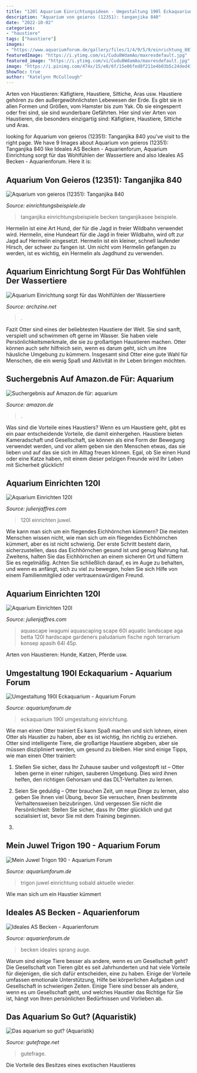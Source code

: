 ```yaml
---
title: "120l Aquarium Einrichtungsideen - Umgestaltung 190l Eckaquarium"
description: "Aquarium von geieros (12351): tanganjika 840"
date: "2022-10-02"
categories:
- "haustiere"
tags: ["haustiere"]
images:
- "https://www.aquariumforum.de/gallery/files/1/4/9/5/9/einrichtung_087-med.jpg"
featuredImage: "https://i.ytimg.com/vi/Cudu8WdamAo/maxresdefault.jpg"
featured_image: "https://i.ytimg.com/vi/Cudu8WdamAo/maxresdefault.jpg"
image: "https://i.pinimg.com/474x/15/e0/6f/15e06fed8f211e4b03b5c24ded41a646.jpg"
ShowToc: true
author: "Katelynn McCullough"
---
```



Arten von Haustieren: Käfigtiere, Haustiere, Sittiche, Aras usw.
Haustiere gehören zu den außergewöhnlichsten Lebewesen der Erde. Es gibt sie in allen Formen und Größen, vom Hamster bis zum Yak. Ob sie eingesperrt oder frei sind, sie sind wunderbare Gefährten. Hier sind vier Arten von Haustieren, die besonders einzigartig sind: Käfigtiere, Haustiere, Sittiche und Aras.

	

		
looking for Aquarium von geieros (12351): Tanganjika 840 you've visit to the right page. We have 9 Images about Aquarium von geieros (12351): Tanganjika 840 like Ideales AS Becken - Aquarienforum, Aquarium Einrichtung sorgt für das Wohlfühlen der Wassertiere and also Ideales AS Becken - Aquarienforum. Here it is:
		
    
## Aquarium Von Geieros (12351): Tanganjika 840

<img loading=lazy src="https://www.einrichtungsbeispiele.de/16to9/w680/images_12351/6d35fe527b3ea3ff7d0f8eae46ed2ebb.jpg" onerror="this.onerror=null;this.src='https://tse3.mm.bing.net/th?id=OIP.gp-_HbyU1ssd_l3tpXHPpAHaEK&amp;pid=15.1';" alt="Aquarium von geieros (12351): Tanganjika 840">

_Source: einrichtungsbeispiele.de_

>tanganjika einrichtungsbeispiele becken tanganjikasee beispiele. 

	

Hermelin ist eine Art Hund, der für die Jagd in freier Wildbahn verwendet wird.
Hermelin, eine Hundeart für die Jagd in freier Wildbahn, wird oft zur Jagd auf Hermelin eingesetzt. Hermelin ist ein kleiner, schnell laufender Hirsch, der schwer zu fangen ist. Um nicht vom Hermelin gefangen zu werden, ist es wichtig, ein Hermelin als Jagdhund zu verwenden.

    
## Aquarium Einrichtung Sorgt Für Das Wohlfühlen Der Wassertiere

<img loading=lazy src="https://archzine.net/wp-content/uploads/2016/11/simple-aquarium-einrichtung-meerespflanzen-aquarium-gestaltung-aquarium-einrichten-1.jpg" onerror="this.onerror=null;this.src='https://tse1.mm.bing.net/th?id=OIP.SYs2awOVXAlAVJ3TPlTXJQHaE8&amp;pid=15.1';" alt="Aquarium Einrichtung sorgt für das Wohlfühlen der Wassertiere">

_Source: archzine.net_

>. 

	

Fazit
Otter sind eines der beliebtesten Haustiere der Welt. Sie sind sanft, verspielt und schwimmen oft gerne im Wasser. Sie haben viele Persönlichkeitsmerkmale, die sie zu großartigen Haustieren machen. Otter können auch sehr hilfreich sein, wenn es darum geht, sich um ihre häusliche Umgebung zu kümmern. Insgesamt sind Otter eine gute Wahl für Menschen, die ein wenig Spaß und Aktivität in ihr Leben bringen möchten.

    
## Suchergebnis Auf Amazon.de Für: Aquarium

<img loading=lazy src="https://images-eu.ssl-images-amazon.com/images/I/3198bFebUWL._AC_US436_QL65_.jpg" onerror="this.onerror=null;this.src='https://tse3.mm.bing.net/th?id=OIP.c4cMoxVhl3s5YblOV68G0wAAAA&amp;pid=15.1';" alt="Suchergebnis auf Amazon.de für: aquarium">

_Source: amazon.de_

>. 

	

Was sind die Vorteile eines Haustiers?
Wenn es um Haustiere geht, gibt es ein paar entscheidende Vorteile, die damit einhergehen. Haustiere bieten Kameradschaft und Gesellschaft, sie können als eine Form der Bewegung verwendet werden, und vor allem geben sie den Menschen etwas, das sie lieben und auf das sie sich im Alltag freuen können. Egal, ob Sie einen Hund oder eine Katze haben, mit einem dieser pelzigen Freunde wird Ihr Leben mit Sicherheit glücklich!

    
## Aquarium Einrichten 120l

<img loading=lazy src="https://i.ytimg.com/vi/Cudu8WdamAo/maxresdefault.jpg" onerror="this.onerror=null;this.src='https://tse4.mm.bing.net/th?id=OIP.ulIBo83pLdnj8FLmiGyMUQHaEK&amp;pid=15.1';" alt="Aquarium Einrichten 120l">

_Source: julienjaffres.com_

>120l einrichten juwel. 

	

Wie kann man sich um ein fliegendes Eichhörnchen kümmern?
Die meisten Menschen wissen nicht, wie man sich um ein fliegendes Eichhörnchen kümmert, aber es ist nicht schwierig. Der erste Schritt besteht darin, sicherzustellen, dass das Eichhörnchen gesund ist und genug Nahrung hat. Zweitens, halten Sie das Eichhörnchen an einem sicheren Ort und füttern Sie es regelmäßig. Achten Sie schließlich darauf, es im Auge zu behalten, und wenn es anfängt, sich zu viel zu bewegen, holen Sie sich Hilfe von einem Familienmitglied oder vertrauenswürdigen Freund.

    
## Aquarium Einrichten 120l

<img loading=lazy src="https://i.pinimg.com/474x/15/e0/6f/15e06fed8f211e4b03b5c24ded41a646.jpg" onerror="this.onerror=null;this.src='https://tse3.mm.bing.net/th?id=OIP.umtv7NkddQpCye21nVUyXAAAAA&amp;pid=15.1';" alt="Aquarium Einrichten 120l">

_Source: julienjaffres.com_

>aquascape iwagumi aquascaping scape 60l aquatic landscape aga betta 120l hardscape gardeners paludarium fische ngoh terrarium konsep apasih 64l 45p. 

	

Arten von Haustieren: Hunde, Katzen, Pferde usw.

    
## Umgestaltung 190l Eckaquarium - Aquarium Forum

<img loading=lazy src="https://www.aquariumforum.de/gallery/files/1/4/9/5/9/einrichtung_087-med.jpg" onerror="this.onerror=null;this.src='https://tse3.mm.bing.net/th?id=OIP.rDcINIb1W0yrD29X93SobgHaFj&amp;pid=15.1';" alt="Umgestaltung 190l Eckaquarium - Aquarium Forum">

_Source: aquariumforum.de_

>eckaquarium 190l umgestaltung einrichtung. 

	

Wie man einen Otter trainiert
Es kann Spaß machen und sich lohnen, einen Otter als Haustier zu haben, aber es ist wichtig, ihn richtig zu erziehen. Otter sind intelligente Tiere, die großartige Haustiere abgeben, aber sie müssen diszipliniert werden, um gesund zu bleiben. Hier sind einige Tipps, wie man einen Otter trainiert:
1. Stellen Sie sicher, dass Ihr Zuhause sauber und vollgestopft ist – Otter leben gerne in einer ruhigen, sauberen Umgebung. Dies wird ihnen helfen, den richtigen Gehorsam und das DLT-Verhalten zu lernen.

2. Seien Sie geduldig – Otter brauchen Zeit, um neue Dinge zu lernen, also geben Sie ihnen viel Übung, bevor Sie versuchen, ihnen bestimmte Verhaltensweisen beizubringen. Und vergessen Sie nicht die Persönlichkeit: Stellen Sie sicher, dass Ihr Otter glücklich und gut sozialisiert ist, bevor Sie mit dem Training beginnen.

3.

    
## Mein Juwel Trigon 190 - Aquarium Forum

<img loading=lazy src="http://www.aquariumforum.de/gallery/files/1/4/9/5/9/einrichtung_075-med.jpg" onerror="this.onerror=null;this.src='https://tse2.mm.bing.net/th?id=OIP.9KMgzoeD_VWyp0VlKxXoLwHaFj&amp;pid=15.1';" alt="Mein Juwel Trigon 190 - Aquarium Forum">

_Source: aquariumforum.de_

>trigon juwel einrichtung sobald aktuelle wieder. 

	

Wie man sich um ein Haustier kümmert

    
## Ideales AS Becken - Aquarienforum

<img loading=lazy src="http://www.aquarienforum.de/forum/attachment.php?s=9347e8872abc0a97c5e1eaa1e0be4be0&amp;attachmentid=12816&amp;stc=1&amp;d=1115758609" onerror="this.onerror=null;this.src='https://tse1.mm.bing.net/th?id=OIP.rD1uB2ofZCRW1Xkpx0lTYgHaDh&amp;pid=15.1';" alt="Ideales AS Becken - Aquarienforum">

_Source: aquarienforum.de_

>becken ideales sprang auge. 

	

Warum sind einige Tiere besser als andere, wenn es um Gesellschaft geht?
Die Gesellschaft von Tieren gibt es seit Jahrhunderten und hat viele Vorteile für diejenigen, die sich dafür entscheiden, eine zu haben. Einige der Vorteile umfassen emotionale Unterstützung, Hilfe bei körperlichen Aufgaben und Gesellschaft in schwierigen Zeiten. Einige Tiere sind besser als andere, wenn es um Gesellschaft geht, und welches Haustier das Richtige für Sie ist, hängt von Ihren persönlichen Bedürfnissen und Vorlieben ab.

    
## Das Aquarium So Gut? (Aquaristik)

<img loading=lazy src="https://images.gutefrage.net/media/fragen/bilder/das-aquarium-so-gut/0_original.jpg?v=1321800345000" onerror="this.onerror=null;this.src='https://tse4.mm.bing.net/th?id=OIP.SzxnZ6LBhvu1v5f7WSpZ8QHaEK&amp;pid=15.1';" alt="Das aquarium so gut? (Aquaristik)">

_Source: gutefrage.net_

>gutefrage. 

	

Die Vorteile des Besitzes eines exotischen Haustieres

